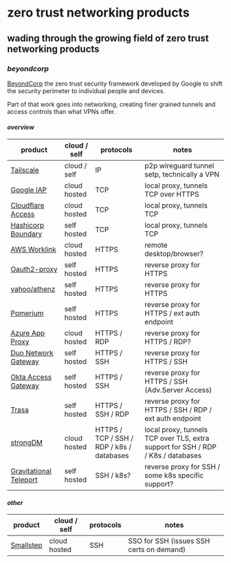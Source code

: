 # zero trust networking products

## wading through the growing field of zero trust networking products

### _beyondcorp_

[BeyondCorp](https://www.beyondcorp.com/)
the zero trust security framework developed by Google
to shift the security perimeter to individual people and devices.

Part of that work goes into networking,
creating finer grained tunnels and access controls than what VPNs offer.

#### _overview_

| product                                 | cloud / self | protocols                                 | notes                                                                            |
| --------------------------------------- | ------------ | ----------------------------------------- | -------------------------------------------------------------------------------- |
| [Tailscale][tailscale]                  | cloud / self | IP                                        | p2p wireguard tunnel setp, technically a VPN                                     |
| [Google IAP][google]                    | cloud hosted | TCP                                       | local proxy, tunnels TCP over HTTPS                                              |
| [Cloudflare Access][cloudflare]         | cloud hosted | TCP                                       | local proxy, tunnels TCP                                                         |
| [Hashicorp Boundary][boundary]          | self hosted  | TCP                                       | local proxy, tunnels TCP                                                         |
| [AWS Worklink][aws]                     | cloud hosted | HTTPS                                     | remote desktop/browser?                                                          |
| [Oauth2-proxy][oauth2proxy]             | self hosted  | HTTPS                                     | reverse proxy for HTTPS                                                          |
| [yahoo/athenz][athenz]                  | self hosted  | HTTPS                                     | reverse proxy for HTTPS                                                          |
| [Pomerium][pomerium]                    | self hosted  | HTTPS                                     | reverse proxy for HTTPS / ext auth endpoint                                      |
| [Azure App Proxy][azure]                | cloud hosted | HTTPS / RDP                               | reverse proxy for HTTPS / RDP?                                                   |
| [Duo Network Gateway][duo]              | self hosted  | HTTPS / SSH                               | reverse proxy for HTTPS / SSH                                                    |
| [Okta Access Gateway][okta]             | self hosted  | HTTPS / SSH                               | reverse proxy for HTTPS / SSH (Adv.Server Access)                                |
| [Trasa][trasa]                          | self hosted  | HTTPS / SSH / RDP                         | reverse proxy for HTTPS / SSH / RDP / ext auth endpoint                          |
| [strongDM][strongdm]                    | cloud hosted | HTTPS / TCP / SSH / RDP / k8s / databases | local proxy, tunnels TCP over TLS, extra support for SSH / RDP / K8s / databases |
| [Gravitational Teleport][gravitational] | self hosted  | SSH / k8s?                                | reverse proxy for SSH / some k8s specific support?                               |

#### _other_

| product                | cloud / self | protocols | notes                                    |
| ---------------------- | ------------ | --------- | ---------------------------------------- |
| [Smallstep][smallstep] | cloud hosted | SSH       | SSO for SSH (issues SSH certs on demand) |

[aws]: https://aws.amazon.com/worklink/
[azure]: https://docs.microsoft.com/en-us/azure/active-directory/manage-apps/application-proxy
[boundary]: https://www.boundaryproject.io/
[cloudflare]: https://www.cloudflare.com/teams/access/
[duo]: https://duo.com/docs/dng
[google]: https://cloud.google.com/iap
[okta]: https://www.okta.com/products/access-gateway/
[pomerium]: https://pomerium.io/
[gravitational]: https://gravitational.com/teleport/
[sshcom]: https://www.ssh.com/products/privx/
[athenz]: https://github.com/yahoo/athenz
[nassh]: https://github.com/zyclonite/nassh-relay
[oauth2proxy]: https://github.com/oauth2-proxy/oauth2-proxy
[smallstep]: https://smallstep.com/
[strongdm]: https://www.strongdm.com/
[tailscale]: https://tailscale.com/
[trasa]: https://www.trasa.io/
[zscaler]: https://www.zscaler.com/products/zscaler-private-access
